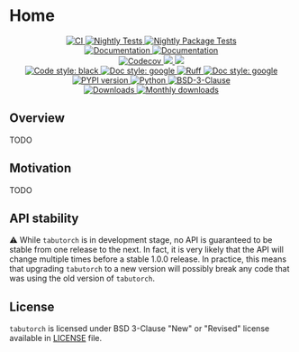 # Home

<p align="center">
    <a href="https://github.com/durandtibo/tabutorch/actions">
        <img alt="CI" src="https://github.com/durandtibo/tabutorch/workflows/CI/badge.svg">
    </a>
    <a href="https://github.com/durandtibo/tabutorch/actions">
        <img alt="Nightly Tests" src="https://github.com/durandtibo/tabutorch/workflows/Nightly%20Tests/badge.svg">
    </a>
    <a href="https://github.com/durandtibo/tabutorch/actions">
        <img alt="Nightly Package Tests" src="https://github.com/durandtibo/tabutorch/workflows/Nightly%20Package%20Tests/badge.svg">
    </a>
    <br/>
    <a href="https://durandtibo.github.io/tabutorch/">
        <img alt="Documentation" src="https://github.com/durandtibo/tabutorch/workflows/Documentation%20(stable)/badge.svg">
    </a>
    <a href="https://durandtibo.github.io/tabutorch/">
        <img alt="Documentation" src="https://github.com/durandtibo/tabutorch/workflows/Documentation%20(unstable)/badge.svg">
    </a>
    <br/>
    <a href="https://codecov.io/gh/durandtibo/tabutorch">
        <img alt="Codecov" src="https://codecov.io/gh/durandtibo/tabutorch/branch/main/graph/badge.svg">
    </a>
    <a href="https://codeclimate.com/github/durandtibo/tabutorch/maintainability">
        <img src="https://api.codeclimate.com/v1/badges/51366656f06710471ed9/maintainability" />
    </a>
    <a href="https://codeclimate.com/github/durandtibo/tabutorch/test_coverage">
        <img src="https://api.codeclimate.com/v1/badges/51366656f06710471ed9/test_coverage" />
    </a>
    <br/>
    <a href="https://github.com/psf/black">
        <img  alt="Code style: black" src="https://img.shields.io/badge/code%20style-black-000000.svg">
    </a>
    <a href="https://google.github.io/styleguide/pyguide.html#s3.8-comments-and-docstrings">
        <img  alt="Doc style: google" src="https://img.shields.io/badge/%20style-google-3666d6.svg">
    </a>
    <a href="https://github.com/astral-sh/ruff">
        <img src="https://img.shields.io/endpoint?url=https://raw.githubusercontent.com/astral-sh/ruff/main/assets/badge/v2.json" alt="Ruff" style="max-width:100%;">
    </a>
    <a href="https://github.com/guilatrova/tryceratops">
        <img  alt="Doc style: google" src="https://img.shields.io/badge/try%2Fexcept%20style-tryceratops%20%F0%9F%A6%96%E2%9C%A8-black">
    </a>
    <br/>
    <a href="https://pypi.org/project/tabutorch/">
        <img alt="PYPI version" src="https://img.shields.io/pypi/v/tabutorch">
    </a>
    <a href="https://pypi.org/project/tabutorch/">
        <img alt="Python" src="https://img.shields.io/pypi/pyversions/tabutorch.svg">
    </a>
    <a href="https://opensource.org/licenses/BSD-3-Clause">
        <img alt="BSD-3-Clause" src="https://img.shields.io/pypi/l/tabutorch">
    </a>
    <br/>
    <a href="https://pepy.tech/project/tabutorch">
        <img  alt="Downloads" src="https://static.pepy.tech/badge/tabutorch">
    </a>
    <a href="https://pepy.tech/project/tabutorch">
        <img  alt="Monthly downloads" src="https://static.pepy.tech/badge/tabutorch/month">
    </a>
    <br/>
</p>

## Overview

TODO

## Motivation

TODO

## API stability

:warning: While `tabutorch` is in development stage, no API is guaranteed to be stable from one
release to the next. In fact, it is very likely that the API will change multiple times before a
stable 1.0.0 release. In practice, this means that upgrading `tabutorch` to a new version will
possibly break any code that was using the old version of `tabutorch`.

## License

`tabutorch` is licensed under BSD 3-Clause "New" or "Revised" license available
in [LICENSE](https://github.com/durandtibo/tabutorch/blob/main/LICENSE) file.
